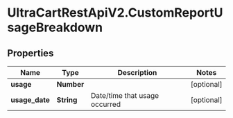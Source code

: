 # UltraCartRestApiV2.CustomReportUsageBreakdown

## Properties

Name | Type | Description | Notes
------------ | ------------- | ------------- | -------------
**usage** | **Number** |  | [optional] 
**usage_date** | **String** | Date/time that usage occurred | [optional] 


